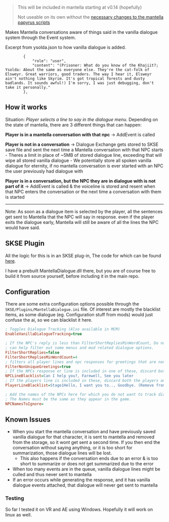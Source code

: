 > This will be included in mantella starting at v0.14 (hopefully)
> 
> Not useable on its own without the [necessary changes to the mantella papyrus scripts ](https://github.com/art-from-the-machine/Mantella-Spell/pull/120)

Makes Mantella conversations aware of things said in the vanilla dialogue system through the Event system.

Excerpt from ysolda.json to how vanilla dialogue is added. 
```
        {
            "role": "user",
            "content": "(Prisoner: What do you know of the Khajiit?; Ysolda: About the same as everyone else. They're the cat-folk of Elsweyr. Great warriors, good traders. The way I hear it, Elsweyr ain't nothing like Skyrim. It's got tropical forests and dusty badlands. It sounds awful!) I'm sorry, I was just debugging, don't take it personally."
        },
```

## How it works
Situation: _Player selects a line to say in the dialogue menu_. Depending on the state of mantella, there are 3 different things that can happen:

**Player is in a mantella conversation with that npc** -> AddEvent is called

**Player is not in a conversation** -> Dialogue Exchange gets stored to SKSE save file and sent the next time a Mantella conversation with that NPC starts
    - Theres a limit in place of ~5MB of stored dialogue line, exceeding that will wipe all stored vanilla dialogue
    - We potentially store all spoken vanilla dialogue for eternity, if no mantella conversation is ever started with an NPC the user previously had dialogue with

**Player is in a conversation, but the NPC they are in dialogue with is not part of it** -> AddEvent is called & the voiceline is stored and resent when that NPC enters the conversation or the next time a conversation with them is started

---

Note: As soon as a dialogue item is selected by the player, all the sentences get sent to Mantella that the NPC will say in response. even if the player exits the dialogue early, Mantella will still be aware of all the lines the NPC would have said.

## SKSE Plugin

All the logic for this is in an SKSE plug-in, The code for which can be found [here](https://github.com/mikastamm/mantella-vanilla-dialogue).

I have a prebuilt MantellaDialogue.dll there, but you are of course free to build it from source yourself, before including it in the main repo. 

## Configuration

There are some extra configuration options possible through the `SKSE/Plugins/MantellaDialogue.ini` file.
Of interest are mostly the blacklist items, as some dialogue (eg. Configuration stuff from mods) would just confuse the ai, so we can blacklist it here.
```ini
; Toggles Dialogue Tracking (Also available in MCM)
EnableVanillaDialogueTracking=true

; If the NPC's reply is less than FilterShortRepliesMinWordCount, Do not send it to Mantella.
; can help filter out some menus and mod related dialogue options.
FilterShortReplies=false
FilterShortRepliesMinWordCount=4
; filters all player lines and npc responses for greetings that are non unique (ie. can be triggered each time the player starts a conversation with that NPC.)
FilterNonUniqueGreetings=true
; If the NPCs response or line is included in one of these, discard both the player's line and the NPCs line.
NPCLineBlacklist=Can I help you?, Farewell, See you later
; If the players line is included in these, discard both the players and the NPCs line.
PlayerLineBlacklist=Stage1Hello, I want you to.., Goodbye. (Remove from Mantella conversation), DialogueGenericHello

; Add the names of the NPCs here for which you do not want to track dialogue (comma seperated)
; The Names must be the same as they appear in the game.
NPCNamesToIgnore=
```
## Known Issues
- When you start the mantella conversation and have previously saved vanilla dialogue for that character, it is sent to mantella and removed from the storage, so it wont get sent a second time. If you then end the conversation without saying anything, or it is too short for summarization, those dialogue lines will be lost.
    - This also happens if the conversation ends due to an error & is too short to summarize or does not get summarized due to the error
- When too many events are in the queue, vanilla dialogue lines might be culled and thus never sent to mantella
- If an error occurs while generating the response, and it has vanilla dialogue events attached, that dialogue will never get sent to mantella

### Testing
So far I tested it on VR and AE using Windows. Hopefully it will work on linux as well. 

